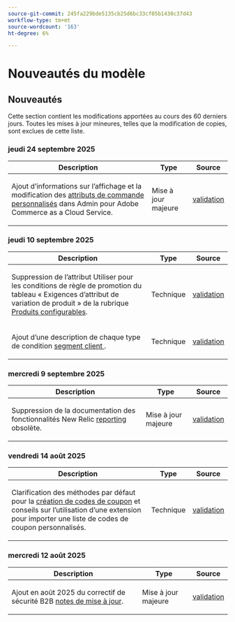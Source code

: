 ```yaml
---
source-git-commit: 245fa229bde5135cb25d6bc33cf05b1430c37d43
workflow-type: tm+mt
source-wordcount: '163'
ht-degree: 6%

---
```

# Nouveautés du modèle

## Nouveautés

Cette section contient les modifications apportées au cours des 60 derniers jours. Toutes les mises à jour mineures, telles que la modification de copies, sont exclues de cette liste.

### jeudi 24 septembre 2025

<table style="table-layout:auto;">
  <thead>
    <tr>
      <th>Description</th>
      <th>Type</th>
      <th>Source</th>
    </tr>
  </thead>
  <tbody>
    <tr>
      <td><p>Ajout d’informations sur l’affichage et la modification des <a href="https://experienceleague.adobe.com/fr/docs/commerce-admin/stores-sales/order-management/orders/order-processing#custom-order-attributes">attributs de commande personnalisés</a> dans Admin pour Adobe Commerce as a Cloud Service.</p>
</td>
      <td>
        Mise à jour majeure
      </td>
      <td><a href="https://github.com/AdobeDocs/commerce-admin.en/commit/68c4c836d0e6dfff1f397dcc93368f8daac774f3">validation</a></td>
    </tr>
  </tbody>
</table>

### jeudi 10 septembre 2025

<table style="table-layout:auto;">
  <thead>
    <tr>
      <th>Description</th>
      <th>Type</th>
      <th>Source</th>
    </tr>
  </thead>
  <tbody>
    <tr>
      <td><p>Suppression de l’attribut Utiliser pour les conditions de règle de promotion du tableau « Exigences d’attribut de variation de produit » de la rubrique <a href="https://experienceleague.adobe.com/fr/docs/commerce-admin/catalog/products/types/product-create-configurable#product-variation-attribute-requirements">Produits configurables</a>.</p>
</td>
      <td>
        Technique
      </td>
      <td><a href="https://github.com/AdobeDocs/commerce-admin.en/commit/7035acbe2b974ab8bdb4904e769856f0646211ea">validation</a></td>
    </tr>
    <tr>
      <td><p>Ajout d’une description de chaque type de condition <a href="https://experienceleague.adobe.com/fr/docs/commerce-admin/customers/segments/customer-segment-create"> segment client </a>.</p>
</td>
      <td>
        Technique
      </td>
      <td><a href="https://github.com/AdobeDocs/commerce-admin.en/commit/3caa8f3067d534d46e4dafb5731df200723216f8">validation</a></td>
    </tr>
  </tbody>
</table>

### mercredi 9 septembre 2025

<table style="table-layout:auto;">
  <thead>
    <tr>
      <th>Description</th>
      <th>Type</th>
      <th>Source</th>
    </tr>
  </thead>
  <tbody>
    <tr>
      <td><p>Suppression de la documentation des fonctionnalités New Relic <a href="https://experienceleague.adobe.com/fr/docs/commerce-admin/start/reporting/new-relic-reporting">reporting</a> obsolète.</p>
</td>
      <td>
        Mise à jour majeure
      </td>
      <td><a href="https://github.com/AdobeDocs/commerce-admin.en/commit/066bcb5b86cfcf5ecb8a6384e6023fd839c4dfcb">validation</a></td>
    </tr>
  </tbody>
</table>

### vendredi 14 août 2025

<table style="table-layout:auto;">
  <thead>
    <tr>
      <th>Description</th>
      <th>Type</th>
      <th>Source</th>
    </tr>
  </thead>
  <tbody>
    <tr>
      <td><p>Clarification des méthodes par défaut pour la <a href="https://experienceleague.adobe.com/fr/docs/commerce-admin/marketing/promotions/cart-rules/price-rules-cart-coupon">création de codes de coupon</a> et conseils sur l’utilisation d’une extension pour importer une liste de codes de coupon personnalisés.</p>
</td>
      <td>
        Technique
      </td>
      <td><a href="https://github.com/AdobeDocs/commerce-admin.en/commit/95e0223bb211b03a9c9ede7b53372c33cad65885">validation</a></td>
    </tr>
  </tbody>
</table>

### mercredi 12 août 2025

<table style="table-layout:auto;">
  <thead>
    <tr>
      <th>Description</th>
      <th>Type</th>
      <th>Source</th>
    </tr>
  </thead>
  <tbody>
    <tr>
      <td><p>Ajout en août 2025 du correctif de sécurité B2B <a href="https://experienceleague.adobe.com/fr/docs/commerce-admin/b2b/release-notes">notes de mise à jour</a>.</p>
</td>
      <td>
        Mise à jour majeure
      </td>
      <td><a href="https://github.com/AdobeDocs/commerce-admin.en/commit/0ff127d55e62cc13241d9b6285f36a1bb56d8162">validation</a></td>
    </tr>
  </tbody>
</table>
